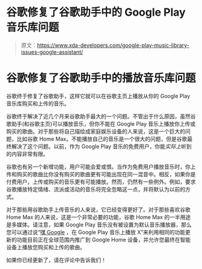# 谷歌修复了谷歌助手中的 Google Play 音乐库问题

> 原文：<https://www.xda-developers.com/google-play-music-library-issues-google-assistant/>

# 谷歌修复了谷歌助手中的播放音乐库问题

谷歌终于修复了谷歌助手，这样它就可以在谷歌主页上播放从你的 Google Play 音乐库购买和上传的音乐。

谷歌终于解决了近几个月来谷歌助手最大的一个问题。不管出于什么原因，虽然谷歌助手(和谷歌主页)可以播放音乐，但你不能在 Google Play 音乐上播放你上传或购买的歌曲。对于那些将自己描绘成家庭娱乐设备的人来说，这是一个巨大的问题，比如谷歌 Home Max。不能播放自己的音乐是一个很大的问题，但是谷歌最终解决了这个问题。以前，作为 Google Play 音乐的免费用户，你能*实际上*听到的内容非常有限。

谷歌也有另一个新增功能，用户可能会爱或恨。当作为免费用户播放音乐时，你上传和购买的歌曲比你没有购买的歌曲更有可能出现在同一混音中。相反，如果你是付费用户，上传或购买的音乐更有可能播放。然而，仍然有一些例外。例如，要求谷歌播放特定情绪、流派或活动的音乐将完全忽略这一点，并将默认为以前的方式。

对于那些用谷歌助手上传音乐的人来说，它已经变得更好了。对于那些喜欢谷歌 Home Max 的人来说，这是一个非常必要的功能，谷歌 Home Max 的一半用途是多媒体。请注意，如果 Google Play 音乐没有被设置为默认音乐播放器，那么您可以通过说“[嘿 Google](https://www.xda-developers.com/hey-google-voice-command-google-assistant/) ，在 Google Play 音乐上播放 X”来利用相同的功能更新的功能目前正在全球范围内推广到 Google Home 设备，并允许您最终在智能设备上播放您购买和上传的歌曲。

如果你已经更新了，请在评论中告诉我们！